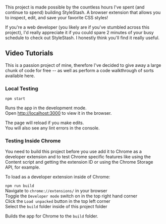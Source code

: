 This project is made possible by the countless hours I've spent (and continue to spend) building StyleStash. A browser extension that allows you to inspect, edit, and save your favorite CSS styles!

If you're a web developer (you likely are if you've stumbled across this project), I'd really appreciate it if you could spare 2 minutes of your busy schedule to check out StyleStash. I honestly think you'll find it really useful.

## Video Tutorials

This is a passion project of mine, therefore I've decided to give away a large chunk of code for free -- as well as perform a code walkthrough of sorts available here.

### Local Testing

`npm start`

Runs the app in the development mode.<br>
Open [http://localhost:3000](http://localhost:3000) to view it in the browser.

The page will reload if you make edits.<br>
You will also see any lint errors in the console.

### Testing Inside Chrome

You need to build this project before you use add it to Chrome as a developer extension and to test Chrome specific features like using the Content script and getting the extension ID or using the Chrome Storage API, for example.

To load as a developer extension inside of Chrome:

`npm run build` <br>
Navigate to `chrome://extensions/` in your browser <br>
Toggle the `Developer mode` switch on in the top right hand corner <br>
Click the `Load unpacked` button in the top left corner <br>
Select the `build` folder inside of this project folder <br>

Builds the app for Chrome to the `build` folder.<br>

